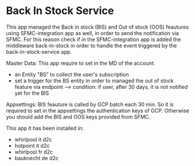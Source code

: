 # Back In Stock Service

This app managed the Back in stock (BIS) and Out of stock (OOS) feautures using SFMC-integration app as well, in order to send the notification via SFMC.
For this reason check if in the SFMC-integration app is added the middleware back-in-stock in order to handle the event triggered by the back-in-stock-service app.

Master Data:
This app require to set in the MD of the account:
- an Entity "BS" to collect the user's subscription
- set a trigger for the BS entity in order to managed the out of stock feature via endpoint --> condition: if user, after 30 days, it is not notified yet for the BIS

Appsettings:
BIS feauture is called by GCP batch each 30 min. So it is required to set in the appsettings the authentication keys of GCP.
Otherwise you should add the BIS and OOS keys provided from SFMC.

This app it has been installed in:
- whirlpool it d2c
- hotpoint it d2c
- whirlpool fr d2c
- bauknecht de d2c
